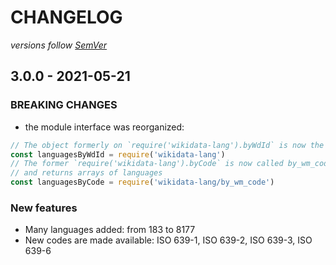 # CHANGELOG
*versions follow [SemVer](http://semver.org)*

## 3.0.0 - 2021-05-21
### BREAKING CHANGES
* the module interface was reorganized:
```js
// The object formerly on `require('wikidata-lang').byWdId` is now the default export
const languagesByWdId = require('wikidata-lang')
// The former `require('wikidata-lang').byCode` is now called by_wm_code
// and returns arrays of languages
const languagesByCode = require('wikidata-lang/by_wm_code')
```
### New features
* Many languages added: from 183 to 8177
* New codes are made available: ISO 639-1, ISO 639-2, ISO 639-3, ISO 639-6
